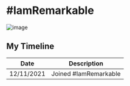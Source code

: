 # #IamRemarkable
![image](https://user-images.githubusercontent.com/64991656/141603851-82638b5f-b6cd-4f63-b4e6-8cf0f27d3f76.png)

## My Timeline
| Date     | Description |
| ----------- | ----------- |
| 12/11/2021      | Joined  #IamRemarkable |
